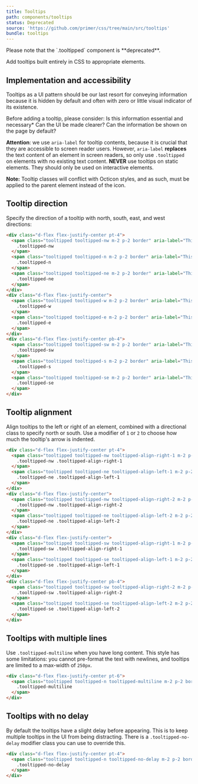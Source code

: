 ```yaml
---
title: Tooltips
path: components/tooltips
status: Deprecated
source: 'https://github.com/primer/css/tree/main/src/tooltips'
bundle: tooltips
---
```


<Note>
  Please note that the `.tooltipped` component is **deprecated**.
</Note>

Add tooltips built entirely in CSS to appropriate elements.

## Implementation and accessibility

Tooltips as a UI pattern should be our last resort for conveying information because it is hidden by default and often with zero or little visual indicator of its existence.

Before adding a tooltip, please consider: Is this information essential and necessary* Can the UI be made clearer? Can the information be shown on the page by default?

**Attention**: we use `aria-label` for tooltip contents, because it is crucial that they are accessible to screen reader users. However, `aria-label` **replaces** the text content of an element in screen readers, so only use `.tooltipped` on elements with no existing text content. **NEVER** use tooltips on static elements. They should only be used on interactive elements.

**Note:** Tooltip classes will conflict with Octicon styles, and as such, must be applied to the parent element instead of the icon.

## Tooltip direction
Specify the direction of a tooltip with north, south, east, and west directions:

```html live
<div class="d-flex flex-justify-center pt-4">
  <span class="tooltipped tooltipped-nw m-2 p-2 border" aria-label="This is the tooltip on the North West side.">
    .tooltipped-nw
  </span>
  <span class="tooltipped tooltipped-n m-2 p-2 border" aria-label="This is the tooltip on the North side.">
    .tooltipped-n
  </span>
  <span class="tooltipped tooltipped-ne m-2 p-2 border" aria-label="This is the tooltip on the North East side.">
    .tooltipped-ne
  </span>
</div>
<div class="d-flex flex-justify-center">
  <span class="tooltipped tooltipped-w m-2 p-2 border" aria-label="This is the tooltip on the West side.">
    .tooltipped-w
  </span>
  <span class="tooltipped tooltipped-e m-2 p-2 border" aria-label="This is the tooltip on the East side.">
    .tooltipped-e
  </span>
</div>
<div class="d-flex flex-justify-center pb-4">
  <span class="tooltipped tooltipped-sw m-2 p-2 border" aria-label="This is the tooltip on the South West side.">
    .tooltipped-sw
  </span>
  <span class="tooltipped tooltipped-s m-2 p-2 border" aria-label="This is the tooltip on the South side.">
    .tooltipped-s
  </span>
  <span class="tooltipped tooltipped-se m-2 p-2 border" aria-label="This is the tooltip on the South East side.">
    .tooltipped-se
  </span>
</div>
```

## Tooltip alignment
Align tooltips to the left or right of an element, combined with a directional class to specify north or south. Use a modifier of `1` or `2` to choose how much the tooltip's arrow is indented.

```html live
<div class="d-flex flex-justify-center pt-4">
  <span class="tooltipped tooltipped-nw tooltipped-align-right-1 m-2 p-2 border" aria-label="Tooltipped NW and aligned right.">
    .tooltipped-nw .tooltipped-align-right-1
  </span>
  <span class="tooltipped tooltipped-ne tooltipped-align-left-1 m-2 p-2 border" aria-label="Tooltipped NE and aligned left.">
    .tooltipped-ne .tooltipped-align-left-1
  </span>
</div>
<div class="d-flex flex-justify-center">
  <span class="tooltipped tooltipped-nw tooltipped-align-right-2 m-2 p-2 border" aria-label="Tooltipped NW and aligned right.">
    .tooltipped-nw .tooltipped-align-right-2
  </span>
  <span class="tooltipped tooltipped-ne tooltipped-align-left-2 m-2 p-2 border" aria-label="Tooltipped NE and aligned left.">
    .tooltipped-ne .tooltipped-align-left-2
  </span>
</div>
<div class="d-flex flex-justify-center">
  <span class="tooltipped tooltipped-sw tooltipped-align-right-1 m-2 p-2 border" aria-label="Tooltipped SE and aligned right.">
    .tooltipped-sw .tooltipped-align-right-1
  </span>
  <span class="tooltipped tooltipped-se tooltipped-align-left-1 m-2 p-2 border" aria-label="Tooltipped SW and aligned left.">
    .tooltipped-se .tooltipped-align-left-1
  </span>
</div>
<div class="d-flex flex-justify-center pb-4">
  <span class="tooltipped tooltipped-sw tooltipped-align-right-2 m-2 p-2 border" aria-label="Tooltipped SE and aligned right.">
    .tooltipped-sw .tooltipped-align-right-2
  </span>
  <span class="tooltipped tooltipped-se tooltipped-align-left-2 m-2 p-2 border" aria-label="Tooltipped SW and aligned left.">
    .tooltipped-se .tooltipped-align-left-2
  </span>
</div>
```

## Tooltips with multiple lines
Use `.tooltipped-multiline` when you have long content. This style has some limitations: you cannot pre-format the text with newlines, and tooltips are limited to a max-width of `250px`.


```html live
<div class="d-flex flex-justify-center pt-6">
  <span class="tooltipped tooltipped-n tooltipped-multiline m-2 p-2 border" aria-label="This is the tooltip with multiple lines. This is the tooltip with multiple lines.">
    .tooltipped-multiline
  </span>
</div>
```

## Tooltips with no delay

By default the tooltips have a slight delay before appearing. This is to keep multiple tooltips in the UI from being distracting. There is a `.tooltipped-no-delay` modifier class you can use to override this.

```html live
<div class="d-flex flex-justify-center pt-4">
  <span class="tooltipped tooltipped-n tooltipped-no-delay m-2 p-2 border" aria-label="This is the tooltip on the no delay side.">
    .tooltipped-no-delay
  </span>
</div>
```
